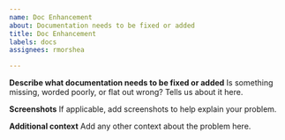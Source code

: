 ```yaml
---
name: Doc Enhancement
about: Documentation needs to be fixed or added
title: Doc Enhancement
labels: docs
assignees: rmorshea

---
```


**Describe what documentation needs to be fixed or added**
Is something missing, worded poorly, or flat out wrong? Tells us about it here.

**Screenshots**
If applicable, add screenshots to help explain your problem.

**Additional context**
Add any other context about the problem here.
